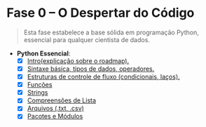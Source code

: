 # Fase 0 – O Despertar do Código

> Esta fase estabelece a base sólida em programação Python, essencial para qualquer
cientista de dados.

- **Python Essencial**:
    - [x] [Intro(explicação sobre o roadmap).](intro.py)
    - [x] [Sintaxe básica, tipos de dados, operadores.](variaveis_tipos_e_operadores.py)
    - [x] [Estruturas de controle de fluxo (condicionais, laços).](condicionais.py)
    - [x] [Funções](funcoes.py)
    - [x] [Strings](strings.py)
    - [x] [Compreensões de Lista](compreensoes_lista.py)
    - [x] [Arquivos (.txt, .csv)](arquivos.py)
    - [x] [Pacotes e Módulos](pacotes_e_modulos.py)